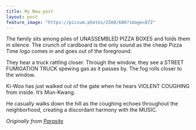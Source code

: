 ```yaml
---
title: My New post
layout: post
feature_image: "https://picsum.photos/2560/600?image=872"
---
```


The family sits among piles of UNASSEMBLED PIZZA BOXES and
folds them in silence. The crunch of cardboard is the only
sound as the cheap Pizza Time logo comes in and goes out of the
foreground.

They hear a truck rattling closer. Through the window, they
see a STREET FUMIGATION TRUCK spewing gas as it passes by. The
fog rolls closer to the window.

Ki-Woo has just walked out of the gate when he hears VIOLENT
COUGHING from inside. It’s Mun-Kwang.

He casually walks down the hill as the coughing echoes
throughout the neighborhood, creating a discordant harmony with
the MUSIC.

_Originally from [Parasite](https://deadline.com/wp-content/uploads/2020/01/parasite-script.pdf)_
